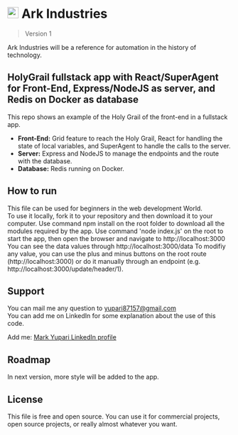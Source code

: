<h1><img src="./favicon2.ico" alt="personal logo" width=25> Ark Industries</h1>

> Version 1

Ark Industries will be a reference for automation in the history of technology.

## HolyGrail fullstack app with React/SuperAgent for Front-End, Express/NodeJS as server, and Redis on Docker as database

This repo shows an example of the Holy Grail of the front-end in a fullstack app.

<ul>
  <li><strong>Front-End:</strong> Grid feature to reach the Holy Grail, React for handling the state of local variables, and SuperAgent to handle the calls to the server.</li>
  <li><strong>Server:</strong> Express and NodeJS to manage the endpoints and the route with the database.</li>
  <li><strong>Database:</strong> Redis running on Docker.</li>
</ul>

## How to run

This file can be used for beginners in the web development World.  
To use it locally, fork it to your repository and then download it to your computer. Use command npm install on the root folder to download all the modules required by the app. Use command 'node index.js' on the root to start the app, then open the browser and navigate to http://localhost:3000  
You can see the data values through http://localhost:3000/data
To modifiy any value, you can use the plus and minus buttons on the root route (http://localhost:3000) or do it manually through an endpoint (e.g. http://localhost:3000/update/header/1).

## Support

You can mail me any question to yupari87157@gmail.com  
You can add me on LinkedIn for some explanation about the use of this code.

<p>Add me: <a href="https://www.linkedin.com/in/markyupariruiz/" target="_blank">Mark Yupari LinkedIn profile</a></p>

## Roadmap

In next version, more style will be added to the app.

## License

This file is free and open source. You can use it for commercial projects, open source projects, or really almost whatever you want.
